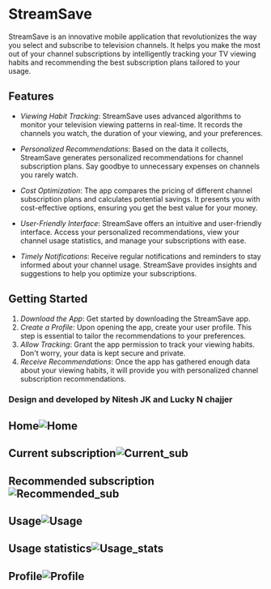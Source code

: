 # StreamSave
StreamSave is an innovative mobile application that revolutionizes the way you select and subscribe to television channels. It helps you make the most out of your channel subscriptions by intelligently tracking your TV viewing habits and recommending the best subscription plans tailored to your usage.

## Features

- *Viewing Habit Tracking*: StreamSave uses advanced algorithms to monitor your television viewing patterns in real-time. It records the channels you watch, the duration of your viewing, and your preferences.

- *Personalized Recommendations*: Based on the data it collects, StreamSave generates personalized recommendations for channel subscription plans. Say goodbye to unnecessary expenses on channels you rarely watch.

- *Cost Optimization*: The app compares the pricing of different channel subscription plans and calculates potential savings. It presents you with cost-effective options, ensuring you get the best value for your money.

- *User-Friendly Interface*: StreamSave offers an intuitive and user-friendly interface. Access your personalized recommendations, view your channel usage statistics, and manage your subscriptions with ease.

- *Timely Notifications*: Receive regular notifications and reminders to stay informed about your channel usage. StreamSave provides insights and suggestions to help you optimize your subscriptions.

## Getting Started

1. *Download the App*: Get started by downloading the StreamSave app.
2. *Create a Profile*: Upon opening the app, create your user profile. This step is essential to tailor the recommendations to your preferences.
3. *Allow Tracking*: Grant the app permission to track your viewing habits. Don't worry, your data is kept secure and private.
4. *Receive Recommendations*: Once the app has gathered enough data about your viewing habits, it will provide you with personalized channel subscription recommendations.

### Design and developed by Nitesh JK and Lucky N chajjer


## Home![Home](https://github.com/Luckychajjer/streamsave/assets/85841767/598f28bc-6bc8-4596-9eab-8aaa3592697d)
## Current subscription![Current_sub](https://github.com/Luckychajjer/streamsave/assets/85841767/6750ac68-a058-4759-b740-97bf526ddbf6)
## Recommended subscription![Recommended_sub](https://github.com/Luckychajjer/streamsave/assets/85841767/329dc211-ab13-4ecc-95df-c8b952f64cfe)
## Usage![Usage](https://github.com/Luckychajjer/streamsave/assets/85841767/0e869c6c-6e01-4fcb-a830-0d79b4a43333)
## Usage statistics![Usage_stats](https://github.com/Luckychajjer/streamsave/assets/85841767/b456576b-82c7-4068-a957-c3681f5a0f6c)
## Profile![Profile](https://github.com/Luckychajjer/streamsave/assets/85841767/8e840e67-03e7-450b-869e-78f2d3fb26ee)





